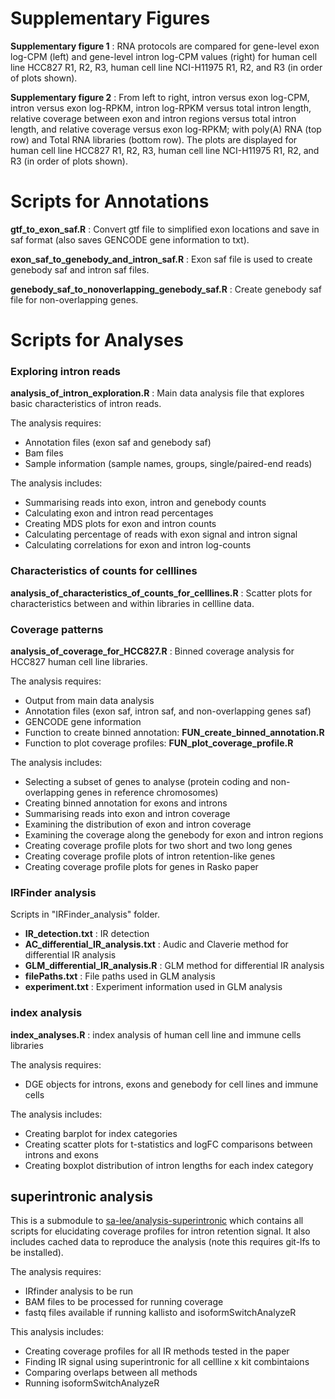 # Supplementary Figures

**Supplementary figure 1** : RNA protocols are compared for gene-level exon log-CPM (left) and gene-level intron log-CPM values (right) for human cell line HCC827 R1, R2, R3, human cell line NCI-H11975 R1, R2, and R3 (in order of plots shown).

**Supplementary figure 2** : From left to right, intron versus exon log-CPM, intron versus exon log-RPKM, intron log-RPKM versus total intron length, relative coverage between exon and intron regions versus total intron length, and relative coverage versus exon log-RPKM; with poly(A) RNA (top row) and Total RNA libraries (bottom row). The plots are displayed for human cell line HCC827 R1, R2, R3, human cell line NCI-H11975 R1, R2, and R3 (in order of plots shown).



# Scripts for Annotations

**gtf_to_exon_saf.R** : Convert gtf file to simplified exon locations and save in saf format (also saves GENCODE gene information to txt).

**exon_saf_to_genebody_and_intron_saf.R** : Exon saf file is used to create genebody saf and intron saf files.

**genebody_saf_to_nonoverlapping_genebody_saf.R** : Create genebody saf file for non-overlapping genes.



# Scripts for Analyses

### Exploring intron reads

**analysis_of_intron_exploration.R** : Main data analysis file that explores basic characteristics of intron reads.

The analysis requires:
-    Annotation files (exon saf and genebody saf)
 -   Bam files
  -  Sample information (sample names, groups, single/paired-end reads)

The analysis includes:
   - Summarising reads into exon, intron and genebody counts
  -  Calculating exon and intron read percentages
  -  Creating MDS plots for exon and intron counts
   - Calculating percentage of reads with exon signal and intron signal
   - Calculating correlations for exon and intron log-counts
   


### Characteristics of counts for celllines
**analysis_of_characteristics_of_counts_for_celllines.R** : Scatter plots for characteristics between and within libraries in cellline data.



### Coverage patterns

**analysis_of_coverage_for_HCC827.R** : Binned coverage analysis for HCC827 human cell line libraries.

The analysis requires:
   - Output from main data analysis
   - Annotation files (exon saf, intron saf, and non-overlapping genes saf)
   - GENCODE gene information
   - Function to create binned annotation: **FUN_create_binned_annotation.R**
   - Function to plot coverage profiles: **FUN_plot_coverage_profile.R**
   
The analysis includes:
   - Selecting a subset of genes to analyse (protein coding and non-overlapping genes in reference chromosomes)
   - Creating binned annotation for exons and introns
   - Summarising reads into exon and intron coverage
   - Examining the distribution of exon and intron coverage
   - Examining the coverage along the genebody for exon and intron regions
   - Creating coverage profile plots for two short and two long genes
   - Creating coverage profile plots of intron retention-like genes
   - Creating coverage profile plots for genes in Rasko paper
   
   
### IRFinder analysis

Scripts in "IRFinder_analysis" folder.

- **IR_detection.txt** : IR detection
- **AC_differential_IR_analysis.txt** : Audic and Claverie method for differential IR analysis
- **GLM_differential_IR_analysis.R** : GLM method for differential IR analysis
- **filePaths.txt** : File paths used in GLM analysis
- **experiment.txt** : Experiment information used in GLM analysis

### index analysis

**index_analyses.R** : index analysis of human cell line and immune cells libraries

The analysis requires:
   - DGE objects for introns, exons and genebody for cell lines and immune cells

The analysis includes:
   - Creating barplot for index categories
   - Creating scatter plots for t-statistics and logFC comparisons between introns and exons
   - Creating boxplot distribution of intron lengths for each index category

## superintronic analysis

This is a submodule to [sa-lee/analysis-superintronic](https://github.com/sa-lee/analysis-superintronic) which contains all scripts for elucidating coverage profiles for intron retention signal. It also includes cached data to reproduce the analysis (note this requires git-lfs to be installed).


The analysis requires:

- IRfinder analysis to be run
- BAM files to be processed for running coverage
- fastq files available if running kallisto and isoformSwitchAnalyzeR

This analysis includes:

- Creating coverage profiles for all IR methods tested in the paper
- Finding IR signal using superintronic for all cellline x kit combintaions
- Comparing overlaps between all methods
- Running isoformSwitchAnalyzeR

